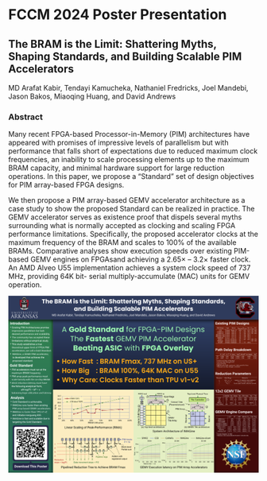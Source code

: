 # FCCM 2024 Poster Presentation
## The BRAM is the Limit: Shattering Myths, Shaping Standards, and Building Scalable PIM Accelerators
MD Arafat Kabir, Tendayi Kamucheka, Nathaniel Fredricks, Joel Mandebi, Jason Bakos, Miaoqing Huang, and David Andrews

### Abstract
Many recent FPGA-based Processor-in-Memory (PIM) architectures have appeared
with promises of impressive levels of parallelism but with performance that
falls short of expectations due to reduced maximum clock frequencies, an
inability to scale processing elements up to the maximum BRAM capacity, and
minimal hardware support for large reduction operations. In this paper, we
propose a “Standard” set of design objectives for PIM array-based FPGA designs.

We then propose a PIM array-based GEMV accelerator architecture as a case study
to show the proposed Standard can be realized in practice. The GEMV accelerator
serves as existence proof that dispels several myths surrounding what is
normally accepted as clocking and scaling FPGA performance limitations.
Specifically, the proposed accelerator clocks at the maximum frequency of the
BRAM and scales to 100% of the available BRAMs. Comparative analyses show
execution speeds over existing PIM-based GEMV engines on FPGAsand achieving a
2.65× – 3.2× faster clock. An AMD Alveo U55 implementation achieves a system
clock speed of 737 MHz, providing 64K bit- serial multiply-accumulate (MAC)
units for GEMV operation.

![Poster](https://github.com/Arafat-Kabir/FCCM-2024-Poster/blob/main/poster-A1.png?raw=true)
